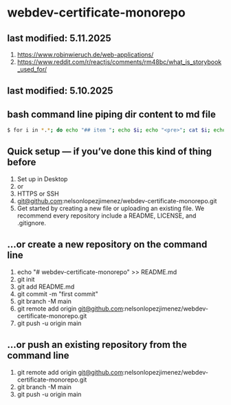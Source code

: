 # webdev-certificate-monorepo

## last modified: 5.11.2025
1. https://www.robinwieruch.de/web-applications/
1. https://www.reddit.com/r/reactjs/comments/rm48bc/what_is_storybook_used_for/

## last modified: 5.10.2025

## bash command line piping dir content to md file

``` sh
$ for i in *.*; do echo "## item "; echo $i; echo "<pre>"; cat $i; echo "</pre>";echo ; done > all.md
```


## Quick setup — if you’ve done this kind of thing before

1. Set up in Desktop
1. or
1. HTTPS or SSH
1. git@github.com:nelsonlopezjimenez/webdev-certificate-monorepo.git
1. Get started by creating a new file or uploading an existing file. We recommend every repository include a README, LICENSE, and .gitignore.

## …or create a new repository on the command line
1. echo "# webdev-certificate-monorepo" >> README.md
1. git init
1. git add README.md
1. git commit -m "first commit"
1. git branch -M main
1. git remote add origin git@github.com:nelsonlopezjimenez/webdev-certificate-monorepo.git
1. git push -u origin main

## …or push an existing repository from the command line
1. git remote add origin git@github.com:nelsonlopezjimenez/webdev-certificate-monorepo.git
1. git branch -M main
1. git push -u origin main
